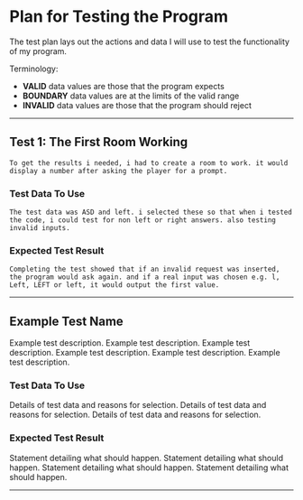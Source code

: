# Plan for Testing the Program

The test plan lays out the actions and data I will use to test the functionality of my program.

Terminology:

- **VALID** data values are those that the program expects
- **BOUNDARY** data values are at the limits of the valid range
- **INVALID** data values are those that the program should reject

--- 

## Test 1: The First Room Working

    To get the results i needed, i had to create a room to work. it would display a number after asking the player for a prompt.

### Test Data To Use

    The test data was ASD and left. i selected these so that when i tested the code, i could test for non left or right answers. also testing invalid inputs.

### Expected Test Result

    Completing the test showed that if an invalid request was inserted, the program would ask again. and if a real input was chosen e.g. l, Left, LEFT or left, it would output the first value.

---

## Example Test Name

Example test description. Example test description. Example test description. Example test description. Example test description. Example test description.

### Test Data To Use

Details of test data and reasons for selection. Details of test data and reasons for selection. Details of test data and reasons for selection.

### Expected Test Result

Statement detailing what should happen. Statement detailing what should happen. Statement detailing what should happen. Statement detailing what should happen. 

---


